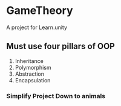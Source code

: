 # GameTheory
 
A project for Learn.unity

## Must use four pillars of OOP
1. Inheritance
2. Polymorphism
3. Abstraction
4. Encapsulation


### Simplify Project Down to animals